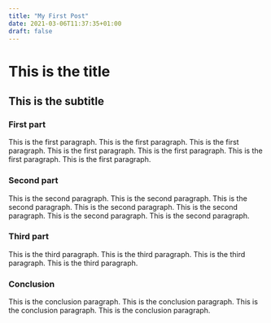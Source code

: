 ```yaml
---
title: "My First Post"
date: 2021-03-06T11:37:35+01:00
draft: false
---
```


# This is the title

## This is the subtitle

### First part

This is the first paragraph.
This is the first paragraph.
This is the first paragraph.
This is the first paragraph.
This is the first paragraph.
This is the first paragraph.
This is the first paragraph.

### Second part

This is the second paragraph.
This is the second paragraph.
This is the second paragraph.
This is the second paragraph.
This is the second paragraph.
This is the second paragraph.
This is the second paragraph.

### Third part

This is the third paragraph.
This is the third paragraph.
This is the third paragraph.
This is the third paragraph.

### Conclusion

This is the conclusion paragraph.
This is the conclusion paragraph.
This is the conclusion paragraph.
This is the conclusion paragraph.
